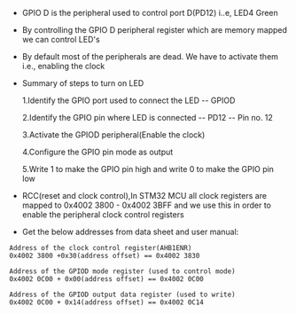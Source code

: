 * GPIO D is the peripheral used to control port D(PD12) i..e, LED4 Green

* By controlling the GPIO D peripheral register which are memory mapped we can control LED's

* By default most of the peripherals are dead. We have to activate them i.e., enabling the clock

* Summary of steps to turn on LED

    1.Identify the GPIO port used to connect the LED -- GPIOD

    2.Identify the GPIO pin where LED is connected -- PD12 -- Pin no. 12

    3.Activate the GPIOD peripheral(Enable the clock)

    4.Configure the GPIO pin mode as output

    5.Write 1 to make the GPIO pin high and write 
    0 to make the GPIO pin low

* RCC(reset and clock control),In STM32 MCU all clock registers are mapped to 0x4002 3800 - 0x4002 3BFF and we use this in order to enable the peripheral clock control registers

* Get the below addresses from data sheet and user manual:

```
Address of the clock control register(AHB1ENR)
0x4002 3800 +0x30(address offset) == 0x4002 3830

Address of the GPIOD mode register (used to control mode)
0x4002 0C00 + 0x00(address offset) == 0x4002 0C00

Address of the GPIOD output data register (used to write)
0x4002 0C00 + 0x14(address offset) == 0x4002 0C14
```